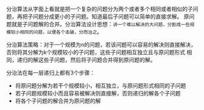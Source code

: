分治算法从字面上看就是把一个复杂的问题分为两个或者多个相同或者相似的子问题，再把子问题分成更小的子问题。知道最后子问题可以简单的直接求解。
原问题就是子问题解的合并。分治算法设计思想：`讲一个难以解决的大问题，分割成一些规模较小相同的问题，以便各个击破，分而治之`。

分治算法策略：对于一个规模为n的问题，若该问题可以容易的解决则直接解决，否则将其分解为k个规模较小的子问题，这些子问题相互独立且与原问题形式
相同，递归的解这些子问题，然后将子问题合并得到原问题的解。

分治法在每一层递归上都有3个步骤：

- 将原问题分解为若干个规模较小，相互独立，与原问题形式相同的子问题
- 若子问题规模较小而且容易被解决则直接解，否则递归的解各个子问题
- 将各个子问题的解合并为原问题的解

